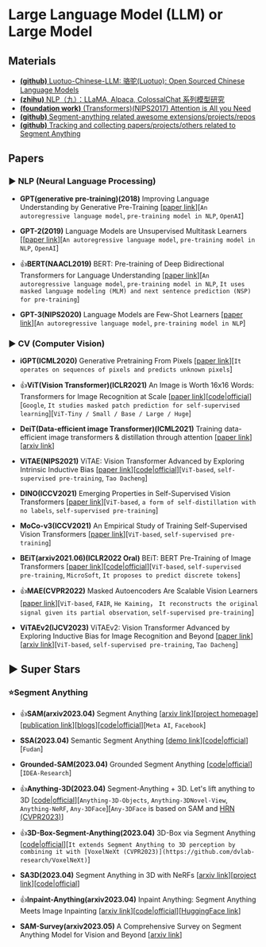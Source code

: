 # Large Language Model (LLM) or Large Model

## Materials

* [**(github)** Luotuo-Chinese-LLM: 骆驼(Luotuo): Open Sourced Chinese Language Models](https://github.com/LC1332/Luotuo-Chinese-LLM)
* [**(zhihu)** NLP（九）：LLaMA, Alpaca, ColossalChat 系列模型研究](https://zhuanlan.zhihu.com/p/618695885)
* [**(foundation work)** (Transformers)(NIPS2017) Attention is All you Need](https://proceedings.neurips.cc/paper_files/paper/2017/hash/3f5ee243547dee91fbd053c1c4a845aa-Abstract.html)
* [**(github)** Segment-anything related awesome extensions/projects/repos](https://github.com/JerryX1110/awesome-segment-anything-extensions)
* [**(github)** Tracking and collecting papers/projects/others related to Segment Anything](https://github.com/Hedlen/awesome-segment-anything)

## Papers

### ▶ NLP (Neural Language Processing)

* **GPT(generative pre-training)(2018)** Improving Language Understanding by Generative Pre-Training [[paper link](https://www.cs.ubc.ca/~amuham01/LING530/papers/radford2018improving.pdf)][`An autoregressive language model`, `pre-training model in NLP`, `OpenAI`]

* **GPT-2(2019)** Language Models are Unsupervised Multitask Learners [[[paper link](https://cs.brown.edu/courses/csci1460/assets/papers/language_models_are_unsupervised_multitask_learners.pdf)][`An autoregressive language model`, `pre-training model in NLP`, `OpenAI`]

* 👍**BERT(NAACL2019)** BERT: Pre-training of Deep Bidirectional Transformers for Language Understanding [[paper link](https://arxiv.org/abs/1810.04805)][`An autoregressive language model`, `pre-training model in NLP`, `It uses masked language modeling (MLM) and next sentence prediction (NSP) for pre-training`]

* **GPT-3(NIPS2020)** Language Models are Few-Shot Learners [[paper link](https://proceedings.neurips.cc/paper/2020/hash/1457c0d6bfcb4967418bfb8ac142f64a-Abstract.html)][`An autoregressive language model`, `pre-training model in NLP`]


### ▶ CV (Computer Vision)

* **iGPT(ICML2020)** Generative Pretraining From Pixels [[paper link](http://proceedings.mlr.press/v119/chen20s.html)][`It operates on sequences of pixels and predicts unknown pixels`]

* 👍**ViT(Vision Transformer)(ICLR2021)** An Image is Worth 16x16 Words: Transformers for Image Recognition at Scale [[paper link](https://arxiv.org/abs/2010.11929)][[code|official](https://github.com/google-research/vision_transformer)][`Google`, `It studies masked patch prediction for self-supervised learning`][`ViT-Tiny / Small / Base / Large / Huge`]

* **DeiT(Data-efficient image Transformer)(ICML2021)** Training data-efficient image transformers & distillation through attention [[paper link](https://proceedings.mlr.press/v139/touvron21a)][[arxiv link](https://arxiv.org/abs/2012.12877)]

* **ViTAE(NIPS2021)** ViTAE: Vision Transformer Advanced by Exploring Intrinsic Inductive Bias [[paper link](https://proceedings.neurips.cc/paper/2021/hash/efb76cff97aaf057654ef2f38cd77d73-Abstract.html)][[code|official](https://github.com/Annbless/ViTAE)][`ViT-based`, `self-supervised pre-training`, `Tao Dacheng`]

* **DINO(ICCV2021)** Emerging Properties in Self-Supervised Vision Transformers [[paper link](https://openaccess.thecvf.com/content/ICCV2021/html/Caron_Emerging_Properties_in_Self-Supervised_Vision_Transformers_ICCV_2021_paper.html)][`ViT-based`, `a form of self-distillation with no labels`, `self-supervised pre-training`]

* **MoCo-v3(ICCV2021)** An Empirical Study of Training Self-Supervised Vision Transformers [[paper link](https://openaccess.thecvf.com/content/ICCV2021/html/Chen_An_Empirical_Study_of_Training_Self-Supervised_Vision_Transformers_ICCV_2021_paper.html)][`ViT-based`, `self-supervised pre-training`]

* **BEiT(arxiv2021.06)(ICLR2022 Oral)** BEiT: BERT Pre-Training of Image Transformers [[paper link](https://arxiv.org/abs/2106.08254)][[code|official](https://github.com/microsoft/unilm/tree/master/beit)][`ViT-based`, `self-supervised pre-training`, `MicroSoft`, `It proposes to predict discrete tokens`]

* 👍**MAE(CVPR2022)** Masked Autoencoders Are Scalable Vision Learners [[paper link](https://openaccess.thecvf.com/content/CVPR2022/html/He_Masked_Autoencoders_Are_Scalable_Vision_Learners_CVPR_2022_paper.html)][`ViT-based`, `FAIR`, `He Kaiming`， `It reconstructs the original signal given its partial observation`, `self-supervised pre-training`]

* **ViTAEv2(IJCV2023)** ViTAEv2: Vision Transformer Advanced by Exploring Inductive Bias for Image Recognition and Beyond [[paper link](https://link.springer.com/article/10.1007/s11263-022-01739-w)][[arxiv link](https://arxiv.org/abs/2202.10108)][`ViT-based`, `self-supervised pre-training`, `Tao Dacheng`]


## ▶ Super Stars

### ⭐Segment Anything

* 👍**SAM(arxiv2023.04)** Segment Anything [[arxiv link](https://arxiv.org/abs/2304.02643)][[project homepage](https://segment-anything.com/)][[publication link](https://ai.facebook.com/research/publications/segment-anything/)][[blogs](https://ai.facebook.com/blog/segment-anything-foundation-model-image-segmentation/)][[code|official](https://github.com/facebookresearch/segment-anything)][`Meta AI`, `Facebook`]

* **SSA(2023.04)** Semantic Segment Anything [[demo link](https://replicate.com/cjwbw/semantic-segment-anything)][[code|official](https://github.com/fudan-zvg/Semantic-Segment-Anything)][`Fudan`]

* **Grounded-SAM(2023.04)** Grounded Segment Anything [[code|official](https://github.com/IDEA-Research/Grounded-Segment-Anything)][`IDEA-Research`]

* 👍**Anything-3D(2023.04)** Segment-Anything + 3D. Let's lift anything to 3D [[code|official](https://github.com/Anything-of-anything/Anything-3D)][`Anything-3D-Objects`, `Anything-3DNovel-View`, `Anything-NeRF`, `Any-3DFace`][`Any-3DFace` is based on SAM and [HRN (CVPR2023)](https://younglbw.github.io/HRN-homepage/)]

* 👍**3D-Box-Segment-Anything(2023.04)** 3D-Box via Segment Anything [[code|official](https://github.com/dvlab-research/3D-Box-Segment-Anything)][`It extends Segment Anything to 3D perception by combining it with [VoxelNeXt (CVPR2023)](https://github.com/dvlab-research/VoxelNeXt)`]

* **SA3D(2023.04)** Segment Anything in 3D with NeRFs [[arxiv link](https://arxiv.org/abs/2304.12308)][[project link](https://jumpat.github.io/SA3D/)][[code|official](https://github.com/Jumpat/SegmentAnythingin3D)]

* 👍**Inpaint-Anything(arxiv2023.04)** Inpaint Anything: Segment Anything Meets Image Inpainting [[arxiv link](https://arxiv.org/abs/2304.06790)][[code|official](https://github.com/geekyutao/Inpaint-Anything)][[HuggingFace link](https://huggingface.co/spaces/InpaintAI/Inpaint-Anything)]

* **SAM-Survey(arxiv2023.05)** A Comprehensive Survey on Segment Anything Model for Vision and Beyond [[arxiv link](https://arxiv.org/abs/2305.08196)]




